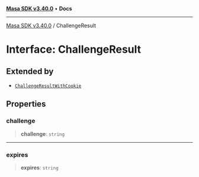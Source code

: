 [**Masa SDK v3.40.0**](../README.md) • **Docs**

***

[Masa SDK v3.40.0](../globals.md) / ChallengeResult

# Interface: ChallengeResult

## Extended by

- [`ChallengeResultWithCookie`](ChallengeResultWithCookie.md)

## Properties

### challenge

> **challenge**: `string`

***

### expires

> **expires**: `string`
